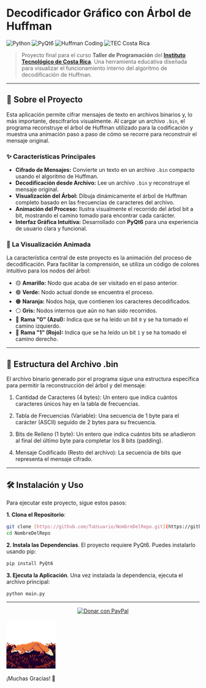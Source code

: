 # Decodificador Gráfico con Árbol de Huffman

<p align="left">
  <img src="https://img.shields.io/badge/Lenguaje-Python-blue?style=for-the-badge&logo=python&logoColor=white" alt="Python">
  <img src="https://img.shields.io/badge/Framework-PyQt6-orange?style=for-the-badge" alt="PyQt6">
  <img src="https://img.shields.io/badge/Algoritmo-Huffman%20Coding-red?style=for-the-badge" alt="Huffman Coding">
  <img src="https://img.shields.io/badge/Institución-TEC%20Costa%20Rica-darkgreen?style=for-the-badge" alt="TEC Costa Rica">
</p>

> Proyecto final para el curso **Taller de Programación** del **[Instituto Tecnológico de Costa Rica](https://www.tec.ac.cr/)**. Una herramienta educativa diseñada para visualizar el funcionamiento interno del algoritmo de decodificación de Huffman.

---

## 🎯 Sobre el Proyecto

Esta aplicación permite cifrar mensajes de texto en archivos binarios y, lo más importante, descifrarlos visualmente. Al cargar un archivo `.bin`, el programa reconstruye el árbol de Huffman utilizado para la codificación y muestra una animación paso a paso de cómo se recorre para reconstruir el mensaje original.

### ✨ Características Principales

- **Cifrado de Mensajes:** Convierte un texto en un archivo `.bin` compacto usando el algoritmo de Huffman. 
- **Decodificación desde Archivo:** Lee un archivo `.bin` y reconstruye el mensaje original. 
- **Visualización del Árbol:** Dibuja dinámicamente el árbol de Huffman completo basado en las frecuencias de caracteres del archivo. 
- **Animación del Proceso:** Ilustra visualmente el recorrido del árbol bit a bit, mostrando el camino tomado para encontrar cada carácter. 
- **Interfaz Gráfica Intuitiva:** Desarrollado con **PyQt6** para una experiencia de usuario clara y funcional.

### 🎨 La Visualización Animada

La característica central de este proyecto es la animación del proceso de decodificación. Para facilitar la comprensión, se utiliza un código de colores intuitivo para los nodos del árbol:

- 🟡 **Amarillo:** Nodo que acaba de ser visitado en el paso anterior.
- 🟢 **Verde:** Nodo actual donde se encuentra el proceso.
- 🟠 **Naranja:** Nodos hoja, que contienen los caracteres decodificados.
- ⚪ **Gris:** Nodos internos que aún no han sido recorridos.
- 🔵 **Rama "0" (Azul):** Indica que se ha leído un bit `0` y se ha tomado el camino izquierdo.
- 🔴 **Rama "1" (Rojo):** Indica que se ha leído un bit `1` y se ha tomado el camino derecho.

---

## 📂 Estructura del Archivo .bin
El archivo binario generado por el programa sigue una estructura específica para permitir la reconstrucción del árbol y del mensaje:

1. Cantidad de Caracteres (4 bytes): Un entero que indica cuántos caracteres únicos hay en la tabla de frecuencias.

2. Tabla de Frecuencias (Variable): Una secuencia de 1 byte para el carácter (ASCII) seguido de 2 bytes para su frecuencia.

3. Bits de Relleno (1 byte): Un entero que indica cuántos bits se añadieron al final del último byte para completar los 8 bits (padding).

4. Mensaje Codificado (Resto del archivo): La secuencia de bits que representa el mensaje cifrado.

---

## 🛠️ Instalación y Uso

Para ejecutar este proyecto, sigue estos pasos:

**1. Clona el Repositorio**:
```bash
git clone [https://github.com/TuUsuario/NombreDelRepo.git](https://github.com/TuUsuario/NombreDelRepo.git)
cd NombreDelRepo
```
**2. Instala las Dependencias**. El proyecto requiere PyQt6. Puedes instalarlo usando pip:
```Bash
pip install PyQt6
```
**3. Ejecuta la Aplicación**. Una vez instalada la dependencia, ejecuta el archivo principal:
```Bash
python main.py
```

---

<p align="center">
  <a href="https://www.paypal.me/SoulP2920" target="_blank">
    <img src="https://img.shields.io/badge/PayPal-Invítame%20a%20un%20café-blue?style=for-the-badge&logo=paypal" alt="Donar con PayPal">
  </a>
</p>

![Mi Firma de Zorro - 128p](https://raw.githubusercontent.com/Soulphantom2920/assets-/main/Fox%20signatures/GithubMark%20x128p.gif)


¡Muchas Gracias! 🙌
